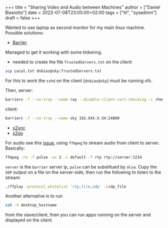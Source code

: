 +++
title = "Sharing Video and Audio between Machines"
author = ["Daniel Biasiotto"]
date = 2022-07-08T23:05:00+02:00
tags = ["til", "sysadmin"]
draft = false
+++

Wanted to use laptop as second monitor for my main linux machine.
Possible solutions:

-   [Barrier](https://github.com/debauchee/barrier).

Managed to get it working with some tinkering.

-   needed to create the file `TrustedServers.txt` on the client:

<!--listend-->

```bash
scp Local.txt dnbias@sky:TrustedServers.txt
```

For this to work the `sshd` on the client (`dnbias@sky`) must be running ofc.

Then, server:

```bash
barriers -f --no-tray --name ray --disable-client-cert-checking -c /home/dnbias/.config/barrier/barrier.conf --address 192.XXX.X.XX:24800
```

client:

```bash
barrierc -f --no-tray --name sky 192.XXX.X.XX:24800
```

-   [x2vnc](http://fredrik.hubbe.net/x2vnc.html)
-   [x2go](https://wiki.archlinux.org/title/X2Go)

For audio see this [issue](https://github.com/debauchee/barrier/issues/281), using `ffmpeg` to stream audio from client to server.
Basically:

```bash
ffmpeg -re -f pulse -ac 2 -i default -f rtp rtp://server:1234
```

`server` is the `barrier` server ip, `pulse` can be substitued by `alsa`.
Copy the `SDP` output on a file on the server-side, then run the following to listen to the stream:

```bash
./ffplay -protocol_whitelist 'rtp,file,udp' .\sdp_file
```

Another alternative is to run

```bash
ssh -X desktop_hostname
```

from the slave/client, then you can run apps running on the server and displayed on the client.
